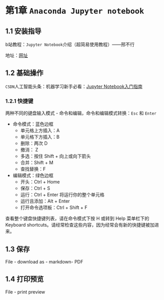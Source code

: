 # 第1章 `Anaconda Jupyter notebook`

## 1.1 安装指导

b站教程：`Jupyter Notebook`介绍（超简易使用教程）——邢不行

地址：[网址](https://www.bilibili.com/video/av13343628?from=search&seid=14348640174488610648) 


## 1.2 基础操作

`CSDN`人工智能头条：机器学习新手必看：[Jupyter Notebook入门指南](https://blog.csdn.net/guleileo/article/details/80490921)

### 1.2.1 快捷键

两种不同的键盘输入模式 - 命令和编辑，命令和编辑模式转换：`Esc` 和 `Enter`

- 命令模式：蓝色边框
  - 单元格上方插入：A
  - 单元格下方插入：B
  - 删除：两次 D
  - 撤消： Z
  - 多选：按住 Shift + 向上或向下箭头
  - 合并：Shift + M
  - 查找替换：F 
- 编辑模式：绿色边框
  - 开头：Ctrl + Home
  - 保存：Ctrl + S 
  - 运行：Ctrl + Enter 将运行你的整个单元格
  - 运行且添加：Alt + Enter
  - 打开命令选项板：Ctrl + Shift + F

查看整个键盘快捷键列表，请在命令模式下按 H 或转到 Help 菜单栏下的 Keyboard shortcuts。请经常检查这些内容，因为经常会有新的快捷键被加进来。

## 1.3 保存

File - download as - markdown- PDF

## 1.4 打印预览

File - print preview
